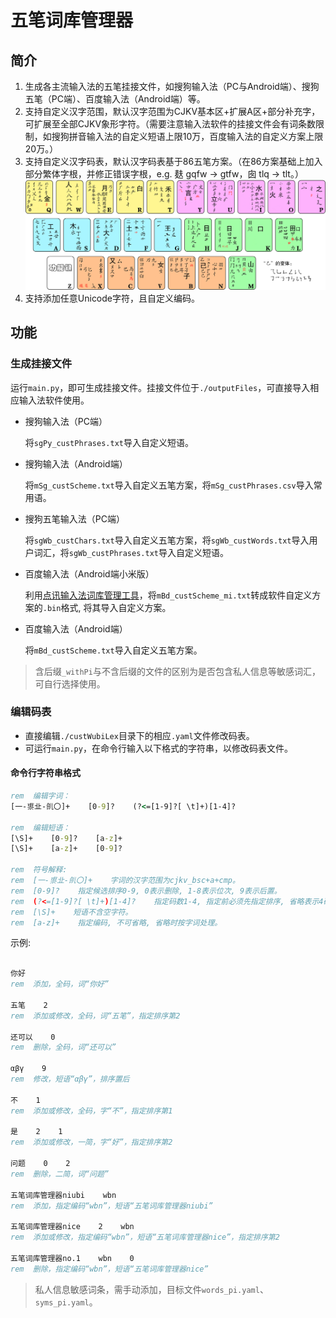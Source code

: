 # 五笔词库管理器

## 简介
1. 生成各主流输入法的五笔挂接文件，如搜狗输入法（PC与Android端）、搜狗五笔（PC端）、百度输入法（Android端）等。
2. 支持自定义汉字范围，默认汉字范围为CJKV基本区+扩展A区+部分补充字，可扩展至全部CJKV象形字符。（需要注意输入法软件的挂接文件会有词条数限制，如搜狗拼音输入法的自定义短语上限10万，百度输入法的自定义方案上限20万。）
3. 支持自定义汉字码表，默认汉字码表基于86五笔方案。（在86方案基础上加入部分繁体字根，并修正错误字根，e.g. 麸 gqfw $\to$ gtfw，囱 tlq $\to$ tlt。）![五笔字根表](./images/wubiRadicals_86_加入繁体字根_易读版.jpg)
4. 支持添加任意Unicode字符，且自定义编码。

## 功能
### 生成挂接文件

运行`main.py`，即可生成挂接文件。挂接文件位于`./outputFiles`，可直接导入相应输入法软件使用。

- 搜狗输入法（PC端）

    将`sgPy_custPhrases.txt`导入自定义短语。

- 搜狗输入法（Android端）
    
    将`mSg_custScheme.txt`导入自定义五笔方案，将`mSg_custPhrases.csv`导入常用语。

- 搜狗五笔输入法（PC端）

    将`sgWb_custChars.txt`导入自定义五笔方案，将`sgWb_custWords.txt`导入用户词汇，将`sgWb_custPhrases.txt`导入自定义短语。

- 百度输入法（Android端小米版）

    利用[点讯输入法词库管理工具](https://github.com/someWorlds/dianxunLibTool)，将`mBd_custScheme_mi.txt`转成软件自定义方案的`.bin`格式, 将其导入自定义方案。

- 百度输入法（Android端）

    将`mBd_custScheme.txt`导入自定义五笔方案。

> 含后缀`_withPi`与不含后缀的文件的区别为是否包含私人信息等敏感词汇，可自行选择使用。


### 编辑码表
- 直接编辑`./custWubiLex`目录下的相应`.yaml`文件修改码表。
- 可运行`main.py`，在命令行输入以下格式的字符串，以修改码表文件。

#### 命令行字符串格式
``` cmd
rem  编辑字词：
[一-鿿㐀-䶿〇]+    [0-9]?    (?<=[1-9]?[ \t]+)[1-4]?

rem  编辑短语：
[\S]+    [0-9]?    [a-z]+
[\S]+    [a-z]+    [0-9]?

rem  符号解释:
rem  [一-鿿㐀-䶿〇]+    字词的汉字范围为cjkv_bsc+a+cmp。
rem  [0-9]?    指定候选排序0-9, 0表示删除, 1-8表示位次, 9表示后置。
rem  (?<=[1-9]?[ \t]+)[1-4]?    指定码数1-4, 指定前必须先指定排序, 省略表示4码。
rem  [\S]+    短语不含空字符。
rem  [a-z]+    指定编码, 不可省略, 省略时按字词处理。
```

示例:
```cmd

你好
rem  添加，全码，词“你好”

五笔    2
rem  添加或修改，全码，词“五笔”，指定排序第2

还可以    0
rem  删除，全码，词“还可以”

αβγ    9
rem  修改，短语“αβγ”，排序置后

不    1
rem  添加或修改，全码，字“不”，指定排序第1

是    2    1
rem  添加或修改，一简，字“好”，指定排序第2

问题    0    2
rem  删除，二简，词“问题”

五笔词库管理器niubi    wbn
rem  添加，指定编码“wbn”，短语“五笔词库管理器niubi”

五笔词库管理器nice    2    wbn
rem  添加或修改，指定编码“wbn”，短语“五笔词库管理器nice”，指定排序第2

五笔词库管理器no.1    wbn    0
rem  删除，指定编码“wbn”，短语“五笔词库管理器nice”
```

> 私人信息敏感词条，需手动添加，目标文件`words_pi.yaml`、`syms_pi.yaml`。